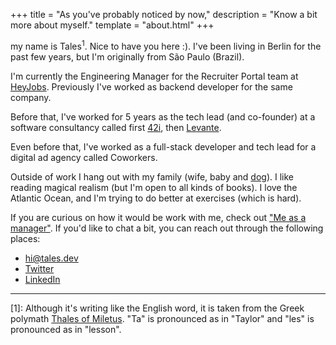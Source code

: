 +++
title = "As you've probably noticed by now,"
description = "Know a bit more about myself."
template = "about.html"
+++

my name is Tales<sup>1</sup>. Nice to have you here :). I've been living in Berlin for the past few years, but I'm originally from São Paulo (Brazil).

I'm currently the Engineering Manager for the Recruiter Portal team at [HeyJobs](https://www.heyjobs.co/en-de). Previously I've worked as backend developer for the same company.

Before that, I've worked for 5 years as the tech lead (and co-founder) at a software consultancy called first [42i](https://web.archive.org/web/20160402025701/http://42i.com.br/), then [Levante](https://web.archive.org/web/20170829170647/http://42i.com.br/).

Even before that, I've worked as a full-stack developer and tech lead for a digital ad agency called Coworkers.

Outside of work I hang out with my family (wife, baby and [dog](https://pbs.twimg.com/media/DluJcH-WwAg8iT_?format=jpg&name=small)). I like reading magical realism (but I'm open to all kinds of books). I love the Atlantic Ocean, and I'm trying to do better at exercises (which is hard).

If you are curious on how it would be work with me, check out ["Me as a manager"](/about/me-as-a-manager). If you'd like to chat a bit, you can reach out through the following places:

- hi@tales.dev
- [Twitter](https://twitter.com/tcione)
- [LinkedIn](https://www.linkedin.com/in/tcione)

---

[1]: Although it's writing like the English word, it is taken from the Greek polymath [Thales of Miletus](https://en.wikipedia.org/wiki/Thales_of_Miletus). "Ta" is pronounced as in "Taylor" and "les" is pronounced as in "lesson".
